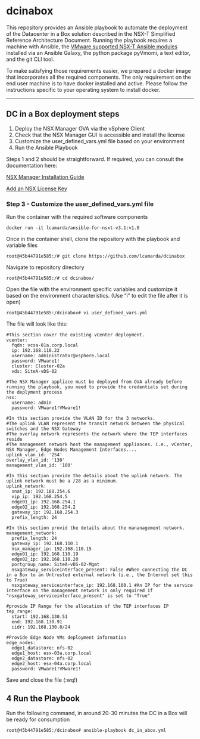 # dcinabox
This repository provides an Ansible playbook to automate the deployment of the Datacenter in a Box solution described in the NSX-T Simplified Reference Architecture Document. Running the playbook requires a machine with Ansible, the [VMware supported NSX-T Ansible modules](https://github.com/vmware/ansible-for-nsxt) installed via an Ansible Galaxy, the python package pyVmomi, a text editor, and the git CLI tool. 

To make satisfying those requirements easier, we prepared a docker image that incorporates all the required components. The only requirement on the end user machine is to have docker installed and active.  Please follow the instructions specific to your operating system to install docker.

___

## DC in a Box deployment steps
1)	Deploy the NSX Manager OVA via the vSphere Client
2)	Check that the NSX Manager GUI is accessible and install the license
3)	Customize the user_defined_vars.yml file based on your environment
4)	Run the Ansible Playbook

Steps 1 and 2 should be straightforward. If required, you can consult the documentation here:

[NSX Manager Installation Guide](https://docs.vmware.com/en/VMware-NSX-T-Data-Center/3.1/installation/GUID-FA0ABBBD-34D8-4DA9-882D-085E7E0D269E.html)

[Add an NSX License Key](https://docs.vmware.com/en/VMware-NSX-T-Data-Center/3.1/administration/GUID-8E665EAC-A44D-4FB3-B661-E00C467B2ED5.html#GUID-8E665EAC-A44D-4FB3-B661-E00C467B2ED5)

### Step 3 - Customize the user_defined_vars.yml file

Run the container with the required software components

```
docker run -it lcamarda/ansible-for-nsxt-v3.1:v1.0
```
Once in the container shell, clone the repository with the playbook and variable files
```
root@45b44791e585:/# git clone https://github.com/lcamarda/dcinabox
```
Navigate to repository directory
```
root@45b44791e585:/# cd dcinabox/
```
Open the file with the environment specific variables and customize it based on the environment characteristics. (Use “i” to edit the file after it is open)
```
root@45b44791e585:/dcinabox# vi user_defined_vars.yml
```
The file will look like this:
```
#This section cover the existing vCenter deployment.
vcenter:
  fqdn: vcsa-01a.corp.local
  ip: 192.168.110.22
  username: administrator@vsphere.local
  password: VMware1!
  cluster: Cluster-02a
  vds: SiteA-vDS-02

#The NSX Manager appliace must be deployed from OVA already before running the playbook, you need to provide the credentials set during the deplyment process
nsx:
  username: admin
  password: VMware1!VMware1!

#In this section provide the VLAN ID for the 3 networks.
#The uplink VLAN represent the transit network between the physical switches and the NSX Gateway
#The overlay network represents the network where the TEP interfaces reside
#The management network host the management appliances. i.e., vCenter, NSX Manager, Edge Nodes Management Interfaces....
uplink_vlan_id: '254'
overlay_vlan_id: '130'
management_vlan_id: '100'

#In this section provide the details about the uplink network. The uplink network must be a /28 as a minimum.
uplink_network:
  snat_ip: 192.168.254.6
  vip_ip: 192.168.254.5
  edge01_ip: 192.168.254.1
  edge02_ip: 192.168.254.2
  gateway_ip: 192.168.254.3
  prefix_length: 24

#In this section provid the details about the mananagement network.
management_network:
  prefix_length: 24
  gateway_ip: 192.168.110.1
  nsx_manager_ip: 192.168.110.15
  edge01_ip: 192.168.110.19
  edge02_ip: 192.168.110.20
  portgroup_name: SiteA-vDS-02-Mgmt
  nsxgateway_serviceinterface_present: False #When connecting the DC in a Box to an Untrusted external network (i.e., the Internet set this to True)
  nsxgateway_serviceinterface_ip: 192.168.100.1 #An IP for the service interface on the management network is only required if "nsxgateway_serviceinterface_present" is set to "True"

#provide IP Range for the allocation of the TEP interfaces IP
tep_range:
  start: 192.168.130.51
  end: 192.168.130.91
  cidr: 192.168.130.0/24

#Provide Edge Node VMs deployment information
edge_nodes:
  edge1_datastore: nfs-02
  edge1_host: esx-03a.corp.local
  edge2_datastore: nfs-02
  edge2_host: esx-04a.corp.local
  password: VMware1!VMware1!
```
Save and close the file (:wq!)

## 4 Run the Playbook
Run the following command, in around 20-30 minutes the DC in a Box will be ready for consumption
```
root@45b44791e585:/dcinabox# ansible-playbook dc_in_abox.yml
```
